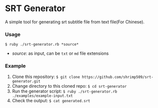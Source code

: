 # SRT Generator

A simple tool for generating srt subtitle file from text file(For Chinese).

### Usage

`$ ruby ./srt-generator.rb *source*`

- *source*: as input, can be `txt` or `md` file extensions


### Example

1. Clone this repository: `$ git clone https://github.com/shrimp509/srt-generator.git`
2. Change directory to this cloned repo: `$ cd srt-generator`
3. Run the generator script: `$ ruby ./srt-generator.rb ./examples/example-input.txt`
4. Check the output: `$ cat generated.srt`
